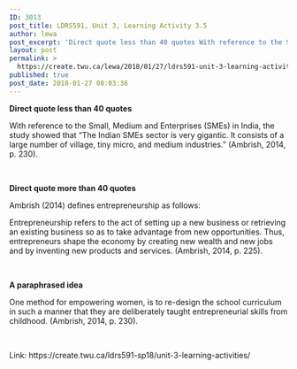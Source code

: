 ```yaml
---
ID: 3013
post_title: LDRS591, Unit 3, Learning Activity 3.5
author: lewa
post_excerpt: 'Direct quote less than 40 quotes With reference to the Small, Medium and Enterprises (SMEs) in India, the study showed that &ldquo;The Indian SMEs sector is very gigantic. It consists of a large number of village, tiny micro, and medium industries.&rdquo; (Ambrish, 2014, p. 230). &nbsp; Direct quote more than 40 quotes Ambrish (2014) defines [&hellip;]'
layout: post
permalink: >
  https://create.twu.ca/lewa/2018/01/27/ldrs591-unit-3-learning-activity-3-5/
published: true
post_date: 2018-01-27 08:03:36
---
```

<p><strong>Direct quote less than 40 quotes</strong></p>
<p>With reference to the Small, Medium and Enterprises (SMEs) in India, the study showed that “The Indian SMEs sector is very gigantic. It consists of a large number of village, tiny micro, and medium industries.” (Ambrish, 2014, p. 230).</p>
<p><strong> </strong></p>
<p><strong>Direct quote more than 40 quotes</strong></p>
<p>Ambrish (2014) defines entrepreneurship as follows:</p>
<p>Entrepreneurship refers to the act of setting up a new business or retrieving an existing business so as to take advantage from new opportunities. Thus, entrepreneurs shape the economy by creating new wealth and new jobs and by inventing new products and services. (Ambrish, 2014, p. 225).</p>
<p><strong> </strong></p>
<p><strong>A paraphrased idea</strong></p>
<p>One method for empowering women, is to re-design the school curriculum in such a manner that they are deliberately taught entrepreneurial skills from childhood. (Ambrish, 2014, p. 230).</p>
<p>&nbsp;</p>
<p>Link: https://create.twu.ca/ldrs591-sp18/unit-3-learning-activities/</p>
<p>&nbsp;</p>